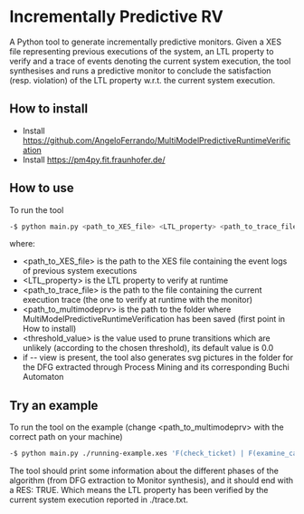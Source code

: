 # Incrementally Predictive RV

A Python tool to generate incrementally predictive monitors. Given a XES file representing previous executions of the system, an LTL property to verify and a trace of events denoting the current system execution, the tool synthesises and runs a predictive monitor to conclude the satisfaction (resp. violation) of the LTL property w.r.t. the current system execution.

## How to install

- Install https://github.com/AngeloFerrando/MultiModelPredictiveRuntimeVerification
- Install https://pm4py.fit.fraunhofer.de/

## How to use

To run the tool

```bash
-$ python main.py <path_to_XES_file> <LTL_property> <path_to_trace_file> <path_to_multimodeprv> --threshold <threshold_value> --view
```

where:
- <path_to_XES_file> is the path to the XES file containing the event logs of previous system executions
- <LTL_property> is the LTL property to verify at runtime
- <path_to_trace_file> is the path to the file containing the current execution trace (the one to verify at runtime with the monitor)
- <path_to_multimodeprv> is the path to the folder where MultiModelPredictiveRuntimeVerification has been saved (first point in How to install)
- <threshold_value> is the value used to prune transitions which are unlikely (according to the chosen threshold), its default value is 0.0
- if -- view is present, the tool also generates svg pictures in the folder for the DFG extracted through Process Mining and its corresponding Buchi Automaton

## Try an example

To run the tool on the example (change <path_to_multimodeprv> with the correct path on your machine)

```bash
-$ python main.py ./running-example.xes 'F(check_ticket) | F(examine_casually)' ./trace.txt <path_to_multimodeprv> --threshold 0.05 --view
```

The tool should print some information about the different phases of the algorithm (from DFG extraction to Monitor synthesis), and it should end with a RES: TRUE. Which means the LTL property has been verified by the current system execution reported in ./trace.txt.
